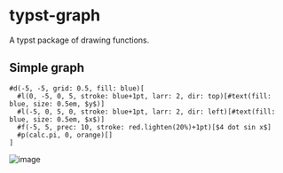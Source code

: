 # typst-graph
A typst package of drawing functions.

## Simple graph
```
#d(-5, -5, grid: 0.5, fill: blue)[
  #l(0, -5, 0, 5, stroke: blue+1pt, larr: 2, dir: top)[#text(fill: blue, size: 0.5em, $y$)]
  #l(-5, 0, 5, 0, stroke: blue+1pt, larr: 2, dir: left)[#text(fill: blue, size: 0.5em, $x$)]
  #f(-5, 5, prec: 10, stroke: red.lighten(20%)+1pt)[$4 dot sin x$]
  #p(calc.pi, 0, orange)[]
]
```
![image](https://github.com/MuShann/typst-graph/assets/73377584/96cb24cc-a6bd-4cff-9fdc-95baf1ad56c3)
